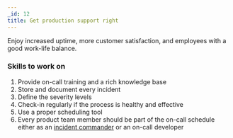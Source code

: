 ```yaml
---
_id: 12
title: Get production support right
---
```


Enjoy increased uptime, more customer satisfaction, and employees with a good work-life balance.

### Skills to work on

1. Provide on-call training and a rich knowledge base
1. Store and document every incident 
1. Define the severity levels
1. Check-in regularly if the process is healthy and effective 
1. Use a proper scheduling tool
1. Every product team member should be part of the on-call schedule either as an [incident commander](https://www.atlassian.com/incident-management/incident-response/incident-commander) or an on-call developer 

